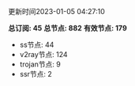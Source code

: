 更新时间2023-01-05 04:27:10

**总订阅: 45**
**总节点: 882**
**有效节点: 179**
- ss节点: 44
- v2ray节点: 124
- trojan节点: 9
- ssr节点: 2
